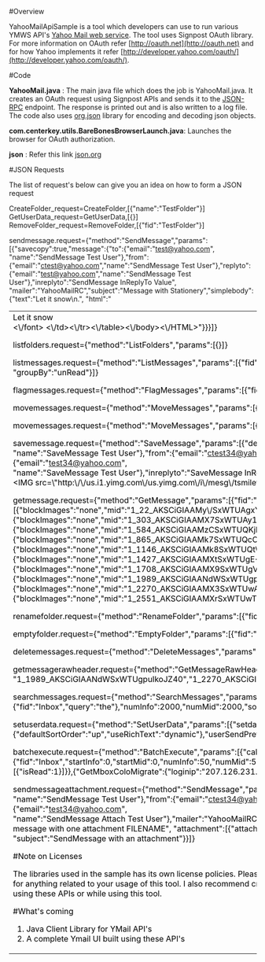 #Overview

YahooMailApiSample is a tool which developers can use to run various YMWS API's [Yahoo Mail web service](http://developer.yahoo.com/mail/).
The tool uses Signpost OAuth library. For more information on OAuth refer [http://oauth.net](http://oauth.net) and for how Yahoo implements it refer [http://developer.yahoo.com/oauth/](http://developer.yahoo.com/oauth/).

#Code

<b>YahooMail.java</b> : The main java file which does the job is YahooMail.java. It creates an OAuth request using Signpost APIs and sends it to the [JSON-RPC](http://mail.yahooapis.com/ws/mail/v1.1/jsonrpc) endpoint. The response is printed out and is also written to a log file. The code also uses [org.json](http://json.org/) library for encoding and decoding json objects.    

<b>com.centerkey.utils.BareBonesBrowserLaunch.java</b>: Launches the browser for OAuth authorization.

<b>json</b> : Refer this link [json.org](http://www.json.org/java/)

#JSON Requests

The list of request's below can give you an idea on how to form a JSON request

CreateFolder_request=CreateFolder,[{"name":"TestFolder"}]
GetUserData_request=GetUserData,[{}]
RemoveFolder_request=RemoveFolder,[{"fid":"TestFolder"}]

sendmessage.request={"method":"SendMessage","params":[{"savecopy":true,"message":{"to":{"email":"test@yahoo.com",
"name":"SendMessage Test User"},"from":{"email":"ctest@yahoo.com","name":"SendMessage Test User"},"replyto":
{"email":"test@yahoo.com","name":"SendMessage Test User"},"inreplyto":"SendMessage InReplyTo Value",
"mailer":"YahooMailRC","subject":"Message with Stationery","simplebody":{"text":"Let it snow\\n.",
"html":"<HTML><body><table background='cid:1163454322\\n7@dclient.mail.yahoo.com'><tr><td><font color='#000000'>Let it snow<br><\\\/font>
<\\\/td><\\\/tr><\\\/table><\\\/body><\\\/HTML>"}}}]}

listfolders.request={"method":"ListFolders","params":[{}]}

listmessages.request={"method":"ListMessages","params":[{"fid":"Inbox","numInfo":25,"numMid":25,"sortKey":"date","sortOrder":"up",<br>
"groupBy":"unRead"}]}

flagmessages.request={"method":"FlagMessages","params":[{"fid":"Inbox","selection":{},"setFlags":{"read":1}}]}

movemessages.request={"method":"MoveMessages","params":[{"sourceFid":"Inbox","destinationFid":"perfTestFolder","selection":{}}]}

movemessages.request={"method":"MoveMessages","params":[{"sourceFid":"perfTestFolder","destinationFid":"Inbox","selection":{}}]}

savemessage.request={"method":"SaveMessage","params":[{"destination":{"fid":"Inbox"},"message":{"to":{"email":"test34@yahoo.com",<br>
"name":"SaveMessage Test User"},"from":{"email":"ctest34@yahoo.com","name":"SaveMessage Test User"},"replyto":{"email":"test34@yahoo.com",<br>
"name":"SaveMessage Test User"},"inreplyto":"SaveMessage InReplyTo Value","subject":"SaveMessage Folder Test","body":{"data":"This is a test. <br>
<MTMarkdownOptions output='raw'>
 <IMG src=\\\"http:\\\/\\\/us.i1.yimg.com\\\/us.yimg.com\\\/i\\\/mesg\\\/tsmileys2\\\/40.gif\\\">","type":"text","subtype":"html","charset":"us-ascii"}}}]}
</MTMarkdownOptions>

getmessage.request={"method":"GetMessage","params":[{"fid":"Inbox","message":[{"blockImages":"none","mid":"1_22_AKSCiGIAAMy\\\/SxWTUAgxY2Krl1M","expandCIDReferences":true,"enableWarnings":true,"restrictCSS":true},{"blockImages":"none","mid":"1_303_AKSCiGIAAMX7SxWTUAy1l2Krl1M","expandCIDReferences":true,"enableWarnings":true,"restrictCSS":true},{"blockImages":"none","mid":"1_584_AKSCiGIAAMzCSxWTUQKjHTG7Hp0","expandCIDReferences":true,"enableWarnings":true,"restrictCSS":true},{"blockImages":"none","mid":"1_865_AKSCiGIAAMk7SxWTUQcOHjG7Hp0","expandCIDReferences":true,"enableWarnings":true,"restrictCSS":true},{"blockImages":"none","mid":"1_1146_AKSCiGIAAMk8SxWTUQt\\\/NjG7Hp0","expandCIDReferences":true,"enableWarnings":true,"restrictCSS":true},{"blockImages":"none","mid":"1_1427_AKSCiGIAAMXtSxWTUgE+2UoJZ40","expandCIDReferences":true,"enableWarnings":true,"restrictCSS":true},{"blockImages":"none","mid":"1_1708_AKSCiGIAAMX9SxWTUgVfXUoJZ40","expandCIDReferences":true,"enableWarnings":true,"restrictCSS":true},{"blockImages":"none","mid":"1_1989_AKSCiGIAANdWSxWTUgpuIkoJZ40","expandCIDReferences":true,"enableWarnings":true,"restrictCSS":true},{"blockImages":"none","mid":"1_2270_AKSCiGIAAMX3SxWTUwA53nzIkbs","expandCIDReferences":true,"enableWarnings":true,"restrictCSS":true},{"blockImages":"none","mid":"1_2551_AKSCiGIAAMXrSxWTUwTGfiCiZtY","expandCIDReferences":true,"enableWarnings":true,"restrictCSS":true}]}]}

renamefolder.request={"method":"RenameFolder","params":[{"fid":"perfTestFolder","name":"RenamedPerfTestFolder"}]}

emptyfolder.request={"method":"EmptyFolder","params":[{"fid":"test"}]}

deletemessages.request={"method":"DeleteMessages","params":[{"fid":"TestFolder","selection":{}}]}

getmessagerawheader.request={"method":"GetMessageRawHeader","params":[{"fid":"Inbox","mid":["1_22_AKSCiGIAAMy\\\/SxWTUAgxY2Krl1M",
"1_1989_AKSCiGIAANdWSxWTUgpuIkoJZ40","1_2270_AKSCiGIAAMX3SxWTUwA53nzIkbs","1_2551_AKSCiGIAAMXrSxWTUwTGfiCiZtY"]}]}

searchmessages.request={"method":"SearchMessages","params":[{"search":{"fid":"Inbox","query":"the"},"numInfo":2000,"numMid":2000,"sortKey":"date","sortOrder":"up"}]}

setuserdata.request={"method":"SetUserData","params":[{"setdata":{"userUIPref":{"defaultSortOrder":"up","useRichText":"dynamic"},"userSendPref":{"showCcBcc":"show"}}}]}

batchexecute.request={"method":"BatchExecute","params":[{"call":[{"GetUserData":{}},{"ListMessages":{"fid":"Inbox","startInfo":0,"startMid":0,"numInfo":50,"numMid":50,"sortKey":"date","sortOrder":"down","verifyInAddressBook":1,"filterBy":[{"isRead":1}]}},{"GetMboxColoMigrate":{"loginip":"207.126.231.85"}},{"GetMetaData":{}},{"ListFolders":{"resetMessengerUnseen":1}}]}]}

sendmessageattachment.request={"method":"SendMessage","params":[{"savecopy":true,"message":{"to":{"email":"test34@yahoo.com",<br>
"name":"SendMessage Test User"},"from":{"email":"ctest34@yahoo.com","name":"SendMessage Attach Test User"},"replyto":{"email":"test34@yahoo.com",<br>
"name":"SendMessage Attach Test User"},"mailer":"YahooMailRC\\\/MailBeta YahooMailWebService\\\/V1",
"simplebody":{"text":"SendMessage with message with one attachment FILENAME", "attachment":[{"attachment":"upload:\\\/\\\/XXXXXXXXXX"}]},<br>"subject":"SendMessage with an attachment"}}]}

#Note on Licenses

The libraries used in the sample has its own license policies. Please refer the respective libraries home page for the same. I am in no way responsible for anything related to your usage of this tool. I also recommend creating a test yahoo account which you can use when building/ testing your systems using these APIs or while using this tool.

#What's coming

1. Java Client Library for YMail API's
2. A complete Ymail UI built using these API's





 
  
 
 


 
